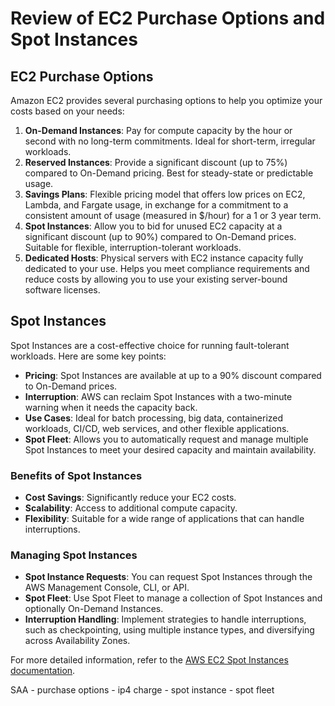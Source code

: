 # Review of EC2 Purchase Options and Spot Instances

## EC2 Purchase Options

Amazon EC2 provides several purchasing options to help you optimize your costs based on your needs:

1. **On-Demand Instances**: Pay for compute capacity by the hour or second with no long-term commitments. Ideal for short-term, irregular workloads.
2. **Reserved Instances**: Provide a significant discount (up to 75%) compared to On-Demand pricing. Best for steady-state or predictable usage.
3. **Savings Plans**: Flexible pricing model that offers low prices on EC2, Lambda, and Fargate usage, in exchange for a commitment to a consistent amount of usage (measured in $/hour) for a 1 or 3 year term.
4. **Spot Instances**: Allow you to bid for unused EC2 capacity at a significant discount (up to 90%) compared to On-Demand prices. Suitable for flexible, interruption-tolerant workloads.
5. **Dedicated Hosts**: Physical servers with EC2 instance capacity fully dedicated to your use. Helps you meet compliance requirements and reduce costs by allowing you to use your existing server-bound software licenses.

## Spot Instances

Spot Instances are a cost-effective choice for running fault-tolerant workloads. Here are some key points:

- **Pricing**: Spot Instances are available at up to a 90% discount compared to On-Demand prices.
- **Interruption**: AWS can reclaim Spot Instances with a two-minute warning when it needs the capacity back.
- **Use Cases**: Ideal for batch processing, big data, containerized workloads, CI/CD, web services, and other flexible applications.
- **Spot Fleet**: Allows you to automatically request and manage multiple Spot Instances to meet your desired capacity and maintain availability.

### Benefits of Spot Instances

- **Cost Savings**: Significantly reduce your EC2 costs.
- **Scalability**: Access to additional compute capacity.
- **Flexibility**: Suitable for a wide range of applications that can handle interruptions.

### Managing Spot Instances

- **Spot Instance Requests**: You can request Spot Instances through the AWS Management Console, CLI, or API.
- **Spot Fleet**: Use Spot Fleet to manage a collection of Spot Instances and optionally On-Demand Instances.
- **Interruption Handling**: Implement strategies to handle interruptions, such as checkpointing, using multiple instance types, and diversifying across Availability Zones.

For more detailed information, refer to the [AWS EC2 Spot Instances documentation](https://docs.aws.amazon.com/AWSEC2/latest/UserGuide/using-spot-instances.html).

SAA - purchase options - ip4 charge - spot instance - spot fleet

